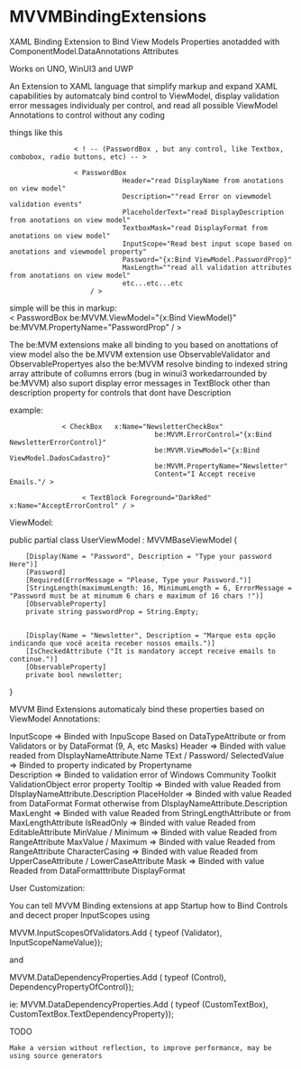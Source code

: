 # MVVMBindingExtensions

XAML Binding Extension to Bind View Models Properties anotadded with ComponentModel.DataAnnotations Attributes 

Works on UNO, WinUI3 and UWP

An Extension to XAML language that simplify markup and expand XAML capabilities
by automatcaly bind control to ViewModel, display validation error messages individualy per control,
and read all possible ViewModel Annotations to control without any coding

things like this

                    < ! -- (PasswordBox , but any control, like Textbox, combobox, radio buttons, etc) -- >

                    < PasswordBox 
                                Header="read DisplayName from anotations on view model"
                                Description=""read Error on viewmodel validation events"
                                PlaceholderText="read DisplayDescription from anotations on view model"
                                TextboxMask="read DisplayFormat from anotations on view model"
                                InputScope="Read best input scope based on anotations and viewmodel property"
                                Password="{x:Bind ViewModel.PasswordProp}"
                                MaxLength=""read all validation attributes from anotations on view model"
                                etc...etc...etc
                        / > 
                        
simple will be this in markup:                       
                     < PasswordBox 
                                be:MVVM.ViewModel="{x:Bind ViewModel}"
                                be:MVVM.PropertyName="PasswordProp" / >
                               
                               
The be:MVM extensions make all binding to you based on anottations of view model
also the be.MVVM extension use ObservableValidator and ObservablePropertyes
also the be:MVVM resolve binding to indexed string array attribute of collumns errors (bug in winui3 workedarrounded by be:MVVM)
also suport display error messages in TextBlock other than description property for controls that dont have Description

example:

                 < CheckBox   x:Name="NewsletterCheckBox"
                                        be:MVVM.ErrorControl="{x:Bind NewsletterErrorControl}" 
                                        be:MVVM.ViewModel="{x:Bind ViewModel.DadosCadastro}" 
                                        be:MVVM.PropertyName="Newsletter"
                                        Content="I Accept receive Emails."/ >

                      < TextBlock Foreground="DarkRed" x:Name="AcceptErrorControl" / >
                      
ViewModel:

public partial class UserViewModel : MVVMBaseViewModel 
{

        [Display(Name = "Password", Description = "Type your password Here")]
        [Password]
        [Required(ErrorMessage = "Please, Type your Password.")]
        [StringLength(maximumLength: 16, MinimumLength = 6, ErrorMessage = "Password must be at minumum 6 chars e maximum of 16 chars !")]
        [ObservableProperty]
        private string passwordProp = String.Empty;
        
        
        [Display(Name = "Newsletter", Description = "Marque esta opção indicando que você aceita receber nossos emails.")]
        [IsCheckedAttribute ("It is mandatory accept receive emails to continue.")]
        [ObservableProperty]
        private bool newsletter;
}


MVVM Bind Extensions automaticaly bind these properties based on ViewModel Annotations:

InputScope   => Binded with InpuScope Based on DataTypeAttribute or from Validators or by DataFormat (9, A, etc Masks)
Header       => Binded with value readed from DIsplayNameAttribute.Name
TExt / Password/ SelectedValue => Binded to property indicated by Propertyname  
Description => Binded to validation error of Windows Community Toolkit ValidationObject error property
Tooltip => Binded with value Readed from DIsplayNameAttribute.Description
PlaceHolder => Binded with value Readed from DataFormat Format otherwise from DIsplayNameAttribute.Description
MaxLenght   => Binded with value Readed from StringLengthAttribute or from MaxLengthAttribute
IsReadOnly  => Binded with value Readed from EditableAttribute
MinValue / Minimum => Binded with value Readed from RangeAttribute
MaxValue / Maximum => Binded with value Readed from RangeAttribute 
CharacterCasing =>  Binded with value Readed from UpperCaseAttribute / LowerCaseAttribute
Mask => Binded with value Readed from DataFormatttribute DisplayFormat 


User Customization:

You can tell MVVM Binding extensions at app Startup how to Bind Controls and decect proper InputScopes using 

   MVVM.InputScopesOfValidators.Add { typeof (Validator), InputScopeNameValue});
   
   and
   
   MVVM.DataDependencyProperties.Add ( typeof (Control), DependencyPropertyOfControl});

   ie: MVVM.DataDependencyProperties.Add ( typeof (CustomTextBox), CustomTextBox.TextDependencyProperty});
   
TODO

    Make a version without reflection, to improve performance, may be using source generators
    
    

